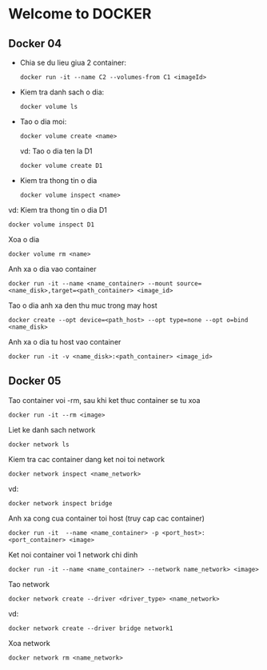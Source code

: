 Welcome to DOCKER
====================



## Docker 04

- Chia se du lieu giua 2 container:
    ```
    docker run -it --name C2 --volumes-from C1 <imageId>
    ```
- Kiem tra danh sach o dia:
    ```
    docker volume ls
    ```
 - Tao o dia moi:
    ```
    docker volume create <name>
    ```
    vd: Tao o dia ten la D1
    ```
    docker volume create D1
    ```
- Kiem tra thong tin o dia
    ```
    docker volume inspect <name>
    ```
vd: Kiem tra thong tin o dia D1
```
docker volume inspect D1
```
Xoa o dia
```
docker volume rm <name>
```
Anh xa o dia vao container
```
docker run -it --name <name_container> --mount source=<name_disk>,target=<path_container> <image_id>
```
Tao o dia anh xa den thu muc trong may host
```
docker create --opt device=<path_host> --opt type=none --opt o=bind <name_disk>
```
Anh xa o dia tu host vao container
```
docker run -it -v <name_disk>:<path_container> <image_id>
```

## Docker 05

Tao container voi -rm, sau khi ket thuc container se tu xoa
```
docker run -it --rm <image>
```
Liet ke danh sach network
```
docker network ls
```
Kiem tra cac container dang ket noi toi network
```
docker network inspect <name_network>
```
vd:
```
docker network inspect bridge
```
Anh xa cong cua container toi host (truy cap cac container)
```
docker run -it  --name <name_container> -p <port_host>:<port_container> <image>    
```
Ket noi container voi 1 network chi dinh
```
docker run -it --name <name_container> --network name_network> <image>
```
Tao network 
```
docker network create --driver <driver_type> <name_network>
```
vd:
```
docker network create --driver bridge network1
```
Xoa network
```
docker network rm <name_network>
```
